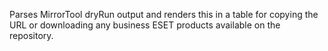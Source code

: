 Parses MirrorTool dryRun output and renders this in a table for copying the URL or downloading any business ESET products available on the repository.
